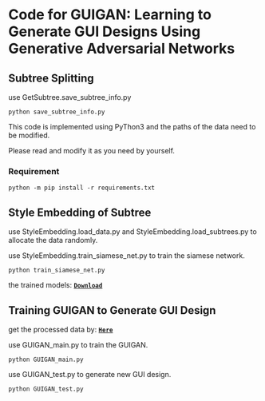 
# Code for GUIGAN: Learning to Generate GUI Designs Using Generative Adversarial Networks

## Subtree Splitting

use GetSubtree.save_subtree_info.py

```
python save_subtree_info.py
```

This code is implemented using PyThon3 and the paths of the data need to be modified.

Please read and modify it as you need by yourself.

### Requirement

```
python -m pip install -r requirements.txt
```

## Style Embedding of Subtree

use StyleEmbedding.load_data.py and StyleEmbedding.load_subtrees.py to allocate the data randomly.

use StyleEmbedding.train_siamese_net.py to train the siamese network.

```
python train_siamese_net.py
```

the trained models: **[`Download`](https://drive.google.com/file/d/17pDI3r9M7Dj4eDKdaiDVuZm6wauDEQfF/view?usp=sharing)**


## Training GUIGAN to Generate GUI Design

get the processed data by: **[`Here`](https://drive.google.com/file/d/1chmdg2F9IvC4vyyfovz_lvP2_WlbulVz/view?usp=sharing)**

use GUIGAN_main.py to train the GUIGAN.

```
python GUIGAN_main.py
```

use GUIGAN_test.py to generate new GUI design.

```
python GUIGAN_test.py
```
